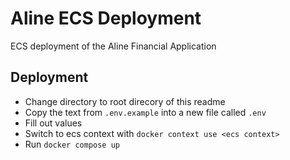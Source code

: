 # Aline ECS Deployment

ECS deployment of the Aline Financial Application

## Deployment

- Change directory to root direcory of this readme
- Copy the text from `.env.example` into a new file called `.env`
- Fill out values
- Switch to ecs context with `docker context use <ecs context>`
- Run `docker compose up`
